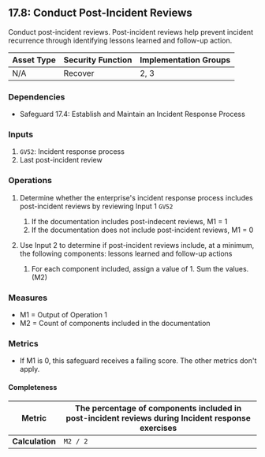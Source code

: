 ## 17.8: Conduct Post-Incident Reviews

Conduct post-incident reviews. Post-incident reviews help prevent
incident recurrence through identifying lessons learned and follow-up
action.

| Asset Type   | Security Function   | Implementation Groups |
| ------------ | ------------------- | --------------------- |
| N/A          | Recover             | 2, 3                  |


### Dependencies

-   Safeguard 17.4: Establish and Maintain an Incident Response Process

### Inputs

1.  `GV52`: Incident response process
2.  Last post-incident review

### Operations

1.  Determine whether the enterprise\'s incident response process includes post-incident reviews by reviewing Input 1 `GV52`

    1.  If the documentation includes post-indecent reviews, M1 = 1
    2.  If the documentation does not include post-incident reviews, M1 = 0

2.  Use Input 2 to determine if post-incident reviews include, at a minimum, the following components: lessons learned and follow-up actions

    1.  For each component included, assign a value of 1. Sum the values. (M2)

### Measures

-   M1 = Output of Operation 1
-   M2 = Count of components included in the documentation

### Metrics

-   If M1 is 0, this safeguard receives a failing score. The other
    metrics don\'t apply.

#### Completeness 

| **Metric**      | The percentage of components included in post-incident reviews during Incident response exercises |
|-----------------|----------------------------------------------------------------------------------------------------|
| **Calculation** | `M2 / 2`                                                                                    |

